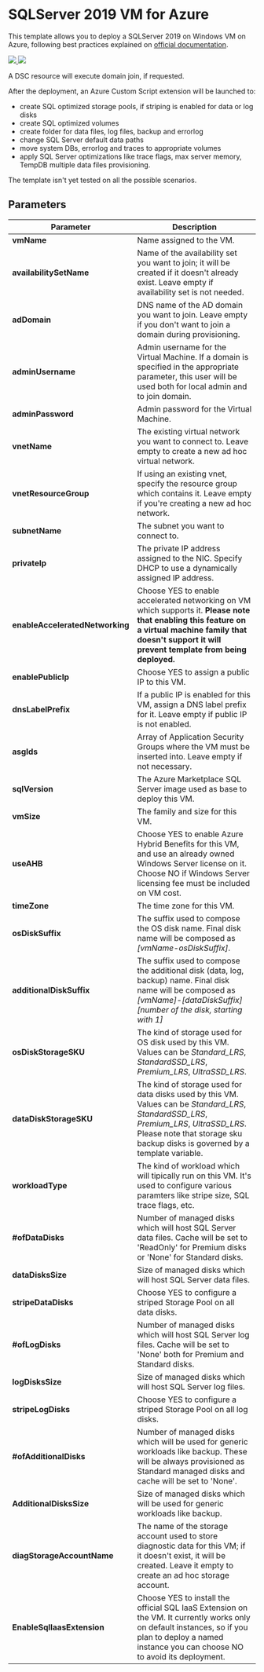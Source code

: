 # SQLServer 2019 VM for Azure

This template allows you to deploy a SQLServer 2019 on Windows VM on Azure, following best practices explained on [official documentation](https://docs.microsoft.com/en-us/azure/virtual-machines/windows/sql/virtual-machines-windows-sql-performance).

<a href="https://portal.azure.com/#create/Microsoft.Template/uri/https%3A%2F%2Fraw.githubusercontent.com%2FAzureArchitecture%2Fazure-deploy%2Fmaster%2Fcode%2Finfrastructure%2Farm%2Fvm%2Fsql%2Fazuredeploy.json" target="_blank">
    <img src="http://azuredeploy.net/deploybutton.png"/>
</a>

<a href="http://armviz.io/#/?load=https%3A%2F%2Fraw.githubusercontent.com%2FAzureArchitecture%2Fazure-deploy%2Fmaster%2Fcode%2Finfrastructure%2Farm%2Fvm%2Fsql%2Fazuredeploy.json" target="_blank">
    <img src="http://armviz.io/visualizebutton.png"/>
</a>

A DSC resource will execute domain join, if requested.

After the deployment, an Azure Custom Script extension will be launched to:
- create SQL optimized storage pools, if striping is enabled for data or log disks</li>
- create SQL optimized volumes</li>
- create folder for data files, log files, backup and errorlog
- change SQL Server default data paths
- move system DBs, errorlog and traces to appropriate volumes
- apply SQL Server optimizations like trace flags, max server memory, TempDB multiple data files provisioning.

The template isn't yet tested on all the possible scenarios.


## Parameters
Parameter|Description
---------|-----------
**vmName**|Name assigned to the VM.
**availabilitySetName**|Name of the availability set you want to join; it will be created if it doesn't already exist. Leave empty if availability set is not needed.
**adDomain**|DNS name of the AD domain you want to join. Leave empty if you don't want to join a domain during provisioning.
**adminUsername**|Admin username for the Virtual Machine. If a domain is specified in the appropriate parameter, this user will be used both for local admin and to join domain.
**adminPassword**|Admin password for the Virtual Machine.
**vnetName**|The existing virtual network you want to connect to. Leave empty to create a new ad hoc virtual network.
**vnetResourceGroup**|If using an existing vnet, specify the resource group which contains it. Leave empty if you're creating a new ad hoc network.
**subnetName**|The subnet you want to connect to.
**privateIp**|The private IP address assigned to the NIC. Specify DHCP to use a dynamically assigned IP address.
**enableAcceleratedNetworking**|Choose YES to enable accelerated networking on VM which supports it. **Please note that enabling this feature on a virtual machine family that doesn't support it will prevent template from being deployed.**
**enablePublicIp**|Choose YES to assign a public IP to this VM.
**dnsLabelPrefix**|If a public IP is enabled for this VM, assign a DNS label prefix for it. Leave empty if public IP is not enabled.
**asgIds**|Array of Application Security Groups where the VM must be inserted into. Leave empty if not necessary.
**sqlVersion**|The Azure Marketplace SQL Server image used as base to deploy this VM.
**vmSize**|The family and size for this VM.
**useAHB**|Choose YES to enable Azure Hybrid Benefits for this VM, and use an already owned Windows Server license on it. Choose NO if Windows Server licensing fee must be included on VM cost.
**timeZone**|The time zone for this VM.
**osDiskSuffix**|The suffix used to compose the OS disk name. Final disk name will be composed as *[vmName-osDiskSuffix]*.
**additionalDiskSuffix**|The suffix used to compose the additional disk (data, log, backup) name. Final disk name will be composed as *[vmName]-[dataDiskSuffix][number of the disk, starting with 1]*
**osDiskStorageSKU**|The kind of storage used for OS disk used by this VM. Values can be *Standard_LRS*, *StandardSSD_LRS*, *Premium_LRS*, *UltraSSD_LRS*.
**dataDiskStorageSKU**|The kind of storage used for data disks used by this VM. Values can be *Standard_LRS*, *StandardSSD_LRS*, *Premium_LRS*, *UltraSSD_LRS*. Please note that storage sku backup disks is governed by a template variable.
**workloadType**|The kind of workload which will tipically run on this VM. It's used to configure various paramters like stripe size, SQL trace flags, etc.
**#ofDataDisks**|Number of managed disks which will host SQL Server data files. Cache will be set to 'ReadOnly' for Premium disks or 'None' for Standard disks.
**dataDisksSize**|Size of managed disks which will host SQL Server data files.
**stripeDataDisks**|Choose YES to configure a striped Storage Pool on all data disks.
**#ofLogDisks**|Number of managed disks which will host SQL Server log files. Cache will be set to 'None' both for Premium and Standard disks.
**logDisksSize**|Size of managed disks which will host SQL Server log files.
**stripeLogDisks**|Choose YES to configure a striped Storage Pool on all log disks.
**#ofAdditionalDisks**|Number of managed disks which will be used for generic workloads like backup. These will be always provisioned as Standard managed disks and cache will be set to 'None'.
**AdditionalDisksSize**|Size of managed disks which will be used for generic workloads like backup.
**diagStorageAccountName**|The name of the storage account used to store diagnostic data for this VM; if it doesn't exist, it will be created. Leave it empty to create an ad hoc storage account.
**EnableSqlIaasExtension**|Choose YES to install the official SQL IaaS Extension on the VM. It currently works only on default instances, so if you plan to deploy a named instance you can choose NO to avoid its deployment.
